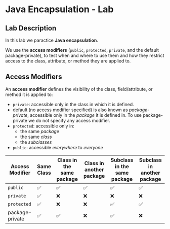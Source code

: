 # Java Encapsulation - Lab

## Lab Description

In this lab we paractice **Java encapsulation**.

We use the **access modifiers** (`public`, `protected`, `private`, and the default package-private),
to test when and where to use them 
and how they restrict access to the class, attribute, or method they are applied to.

## Access Modifiers

An **access modifier** defines the visibility of the class, field/attribute, or method it is applied to:

- `private`: accessible only in the class in which it is defined.
- default (no access modifier specified) is also known as *package-private*, accessible only in the *package* it is defined in. To use package-private we do not specify any access modifier.
- `protected`: accessible only in:
    - the same *package*
    - the same *class*
    - the *subclasses*
- `public`: accessible *everywhere* to *everyone*

| Access Modifier | Same Class | Class in the same package | Class in another package | Subclass in the same package | Subclass in another package |
| --------------- | ---------- | ------------------------- | ------------------------ | ---------------------------- | --------------------------- |
| `public`        | ✅          | ✅                         | ✅                        | ✅                            | ✅                           |
| `private`       | ✅          | ❌                         | ❌                        | ❌                            | ❌                           |
| `protected`     | ✅          | ❌                         | ❌                        | ✅                            | ✅                           |
| package-private | ✅          | ✅                         | ❌                        | ✅                            | ❌                           |
